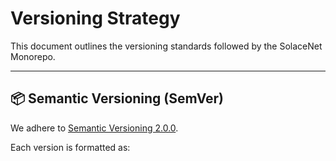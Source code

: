 # Versioning Strategy

This document outlines the versioning standards followed by the SolaceNet Monorepo.

---

## 📦 Semantic Versioning (SemVer)

We adhere to [Semantic Versioning 2.0.0](https://semver.org/).

Each version is formatted as:
